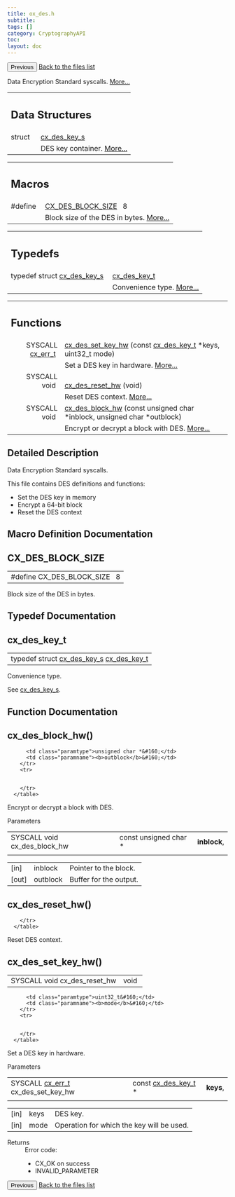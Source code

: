 ```yaml
---
title: ox_des.h
subtitle:
tags: []
category: CryptographyAPI
toc:
layout: doc
---
```


<button class="uk-button uk-button-default uk-button-small uk-margin-medium-top" onclick="history.back()">Previous</button>
<a class="uk-button uk-button-default uk-button-small uk-margin-medium-top crypto-button" href="../../crypto-api/files">Back to the files list</a>


<p>Data Encryption Standard syscalls.  
<a href="#details">More...</a></p>
<table class="memberdecls">
<tr class="heading"><td colspan="4"><h2 class="groupheader"><a name="nested-classes"></a>
Data Structures</h2></td></tr>
<tr class="memitem:"><td class="memItemLeft" align="right" valign="top">struct &#160;</td><td colspan="3" class="memItemRight" valign="bottom"><a class="el" href="../cx__des__key__s">cx_des_key_s</a></td></tr>
<tr class="memdesc:"><td class="mdescLeft">&#160;</td><td colspan="3" class="mdescRight">DES key container.  <a href="../cx__des__key__s#details">More...</a><br /></td></tr>
</table><table class="memberdecls">
<tr class="heading"><td colspan="4"><h2 class="groupheader"><a name="define-members"></a>
Macros</h2></td></tr>
<tr class="memitem:ada0cc538fe9f26456939251e871cf0bb"><td class="memItemLeft" align="right" valign="top">#define&#160;</td><td colspan="3" class="memItemRight" valign="bottom"><a class="el" href="../ox__des_8h#ada0cc538fe9f26456939251e871cf0bb">CX_DES_BLOCK_SIZE</a>&#160;&#160;&#160;8</td></tr>
<tr class="memdesc:ada0cc538fe9f26456939251e871cf0bb"><td class="mdescLeft">&#160;</td><td colspan="3" class="mdescRight">Block size of the DES in bytes.  <a href="#ada0cc538fe9f26456939251e871cf0bb">More...</a><br /></td></tr>
</table><table class="memberdecls">
<tr class="heading"><td colspan="4"><h2 class="groupheader"><a name="typedef-members"></a>
Typedefs</h2></td></tr>
<tr class="memitem:a42e0abbb819b1adef6ec3679e398461b"><td class="memItemLeft" align="right" valign="top">typedef struct <a class="el" href="../cx__des__key__s">cx_des_key_s</a>&#160;</td><td colspan="3" class="memItemRight" valign="bottom"><a class="el" href="../ox__des_8h#a42e0abbb819b1adef6ec3679e398461b">cx_des_key_t</a></td></tr>
<tr class="memdesc:a42e0abbb819b1adef6ec3679e398461b"><td class="mdescLeft">&#160;</td><td colspan="3" class="mdescRight">Convenience type.  <a href="#a42e0abbb819b1adef6ec3679e398461b">More...</a><br /></td></tr>
</table><table class="memberdecls">
<tr class="heading"><td colspan="4"><h2 class="groupheader"><a name="func-members"></a>
Functions</h2></td></tr>
<tr class="memitem:a6d808b3719784427743e746631106dd1"><td class="memItemLeft" align="right" valign="top">SYSCALL <a class="el" href="../cx__errors_8h#a06db7f567671764f4980db9bc828fa85">cx_err_t</a>&#160;</td><td colspan="3" class="memItemRight" valign="bottom"><a class="el" href="../ox__des_8h#a6d808b3719784427743e746631106dd1">cx_des_set_key_hw</a> (const <a class="el" href="../ox__des_8h#a42e0abbb819b1adef6ec3679e398461b">cx_des_key_t</a> *keys, uint32_t mode)</td></tr>
<tr class="memdesc:a6d808b3719784427743e746631106dd1"><td class="mdescLeft">&#160;</td><td colspan="3" class="mdescRight">Set a DES key in hardware.  <a href="#a6d808b3719784427743e746631106dd1">More...</a><br /></td></tr>
<tr class="memitem:a5ade6911fa86c36732840955622f0684"><td class="memItemLeft" align="right" valign="top">SYSCALL void&#160;</td><td colspan="3" class="memItemRight" valign="bottom"><a class="el" href="../ox__des_8h#a5ade6911fa86c36732840955622f0684">cx_des_reset_hw</a> (void)</td></tr>
<tr class="memdesc:a5ade6911fa86c36732840955622f0684"><td class="mdescLeft">&#160;</td><td colspan="3" class="mdescRight">Reset DES context.  <a href="#a5ade6911fa86c36732840955622f0684">More...</a><br /></td></tr>
<tr class="memitem:a979b77edef2ac2daa9b52b13b56ef248"><td class="memItemLeft" align="right" valign="top">SYSCALL void&#160;</td><td colspan="3" class="memItemRight" valign="bottom"><a class="el" href="../ox__des_8h#a979b77edef2ac2daa9b52b13b56ef248">cx_des_block_hw</a> (const unsigned char *inblock, unsigned char *outblock)</td></tr>
<tr class="memdesc:a979b77edef2ac2daa9b52b13b56ef248"><td class="mdescLeft">&#160;</td><td colspan="3" class="mdescRight">Encrypt or decrypt a block with DES.  <a href="#a979b77edef2ac2daa9b52b13b56ef248">More...</a><br /></td></tr>
</table>
<a name="details" id="details"></a>

## Detailed Description

<div class="textblock"><p>Data Encryption Standard syscalls. </p>
<p>This file contains DES definitions and functions:</p><ul>
<li>Set the DES key in memory</li>
<li>Encrypt a 64-bit block</li>
<li>Reset the DES context </li>
</ul>
</div><h2 class="groupheader">Macro Definition Documentation</h2>
<a id="ada0cc538fe9f26456939251e871cf0bb"></a>
<h2 class="memtitle">CX_DES_BLOCK_SIZE</h2>

<div class="memitem">
<div class="memproto">
      <table class="memname">
        <tr>
          <td class="memname">#define CX_DES_BLOCK_SIZE&#160;&#160;&#160;8</td>
        </tr>
      </table>
</div><div class="memdoc">

<p>Block size of the DES in bytes. </p>

</div>
</div>
<h2 class="groupheader">Typedef Documentation</h2>
<a id="a42e0abbb819b1adef6ec3679e398461b"></a>
<h2 class="memtitle">cx_des_key_t</h2>

<div class="memitem">
<div class="memproto">
      <table class="memname">
        <tr>
          <td class="memname">typedef struct <a class="el" href="../cx__des__key__s">cx_des_key_s</a> <a class="el" href="../ox__des_8h#a42e0abbb819b1adef6ec3679e398461b">cx_des_key_t</a></td>
        </tr>
      </table>
</div><div class="memdoc">

<p>Convenience type. </p>
<p>See <a class="el" href="../cx__des__key__s" title="DES key container. ">cx_des_key_s</a>. </p>

</div>
</div>
<h2 class="groupheader">Function Documentation</h2>
<a id="a979b77edef2ac2daa9b52b13b56ef248"></a>
<h2 class="memtitle">cx_des_block_hw()</h2>

<div class="memitem">
<div class="memproto">
      <table class="memname">
        <tr>
          <td class="memname">SYSCALL void cx_des_block_hw </td>
          <td class="paramtype">const unsigned char *&#160;</td>
          <td class="paramname"><b>inblock</b>, </td>
        </tr>
        <tr>
          <td class="paramkey"></td>
          
          <td class="paramtype">unsigned char *&#160;</td>
          <td class="paramname"><b>outblock</b>&#160;</td>
        </tr>
        <tr>
          
          
        </tr>
      </table>
</div><div class="memdoc">

<p>Encrypt or decrypt a block with DES. </p>
<dl class="params"><dt>Parameters</dt><dd>
  <table class="params">
    <tr><td class="paramdir">[in]</td><td class="paramname">inblock</td><td colspan="4">Pointer to the block.</td></tr>
    <tr><td class="paramdir">[out]</td><td class="paramname">outblock</td><td colspan="4">Buffer for the output. </td></tr>
  </table>
  </dd>
</dl>

</div>
</div>
<a id="a5ade6911fa86c36732840955622f0684"></a>
<h2 class="memtitle">cx_des_reset_hw()</h2>

<div class="memitem">
<div class="memproto">
      <table class="memname">
        <tr>
          <td class="memname">SYSCALL void cx_des_reset_hw </td>
          <td class="paramtype">void&#160;</td>
          
        </tr>
      </table>
</div><div class="memdoc">

<p>Reset DES context. </p>

</div>
</div>
<a id="a6d808b3719784427743e746631106dd1"></a>
<h2 class="memtitle">cx_des_set_key_hw()</h2>

<div class="memitem">
<div class="memproto">
      <table class="memname">
        <tr>
          <td class="memname">SYSCALL <a class="el" href="../cx__errors_8h#a06db7f567671764f4980db9bc828fa85">cx_err_t</a> cx_des_set_key_hw </td>
          <td class="paramtype">const <a class="el" href="../ox__des_8h#a42e0abbb819b1adef6ec3679e398461b">cx_des_key_t</a> *&#160;</td>
          <td class="paramname"><b>keys</b>, </td>
        </tr>
        <tr>
          <td class="paramkey"></td>
          
          <td class="paramtype">uint32_t&#160;</td>
          <td class="paramname"><b>mode</b>&#160;</td>
        </tr>
        <tr>
          
          
        </tr>
      </table>
</div><div class="memdoc">

<p>Set a DES key in hardware. </p>
<dl class="params"><dt>Parameters</dt><dd>
  <table class="params">
    <tr><td class="paramdir">[in]</td><td class="paramname">keys</td><td colspan="4">DES key.</td></tr>
    <tr><td class="paramdir">[in]</td><td class="paramname">mode</td><td colspan="4">Operation for which the key will be used.</td></tr>
  </table>
  </dd>
</dl>
<dl class="section return"><dt>Returns</dt><dd>Error code:<ul>
<li>CX_OK on success</li>
<li>INVALID_PARAMETER </li>
</ul>
</dd></dl>

</div>
</div>
<button class="uk-button uk-button-default uk-button-small uk-margin-medium-top" onclick="history.back()">Previous</button>
<a class="uk-button uk-button-default uk-button-small uk-margin-medium-top crypto-button" href="../../crypto-api/files">Back to the files list</a>
